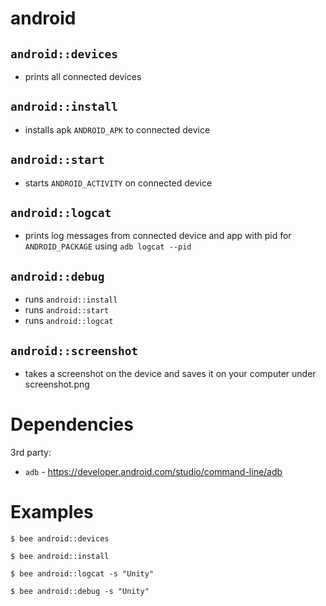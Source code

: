 android
=======

`android::devices`
------------------
- prints all connected devices

`android::install`
------------------
- installs apk `ANDROID_APK` to connected device

`android::start`
------------------
- starts `ANDROID_ACTIVITY` on connected device

`android::logcat`
-----------------
- prints log messages from connected device and
  app with pid for `ANDROID_PACKAGE` using `adb logcat --pid`

`android::debug`
-----------------
- runs `android::install`
- runs `android::start`
- runs `android::logcat`

`android::screenshot`
-----------------
- takes a screenshot on the device and saves it on your computer under screenshot.png


Dependencies
============
3rd party:
- `adb` - https://developer.android.com/studio/command-line/adb

Examples
========
```
$ bee android::devices

$ bee android::install

$ bee android::logcat -s "Unity"

$ bee android::debug -s "Unity"
```

